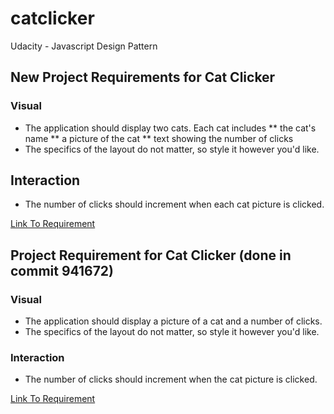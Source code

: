 # catclicker
Udacity - Javascript Design Pattern


## New Project Requirements for Cat Clicker

### Visual
* The application should display two cats. Each cat includes
** the cat's name
** a picture of the cat
** text showing the number of clicks
* The specifics of the layout do not matter, so style it however you'd like.

## Interaction
* The number of clicks should increment when each cat picture is clicked.

[Link To Requirement](https://classroom.udacity.com/courses/ud989/lessons/3417188540/concepts/34408790480923)


## Project Requirement for Cat Clicker (done in commit 941672)

### Visual
* The application should display a picture of a cat and a number of clicks.
* The specifics of the layout do not matter, so style it however you'd like.

### Interaction
* The number of clicks should increment when the cat picture is clicked.

[Link To Requirement](https://classroom.udacity.com/courses/ud989/lessons/3417188540/concepts/34381789490923#)
